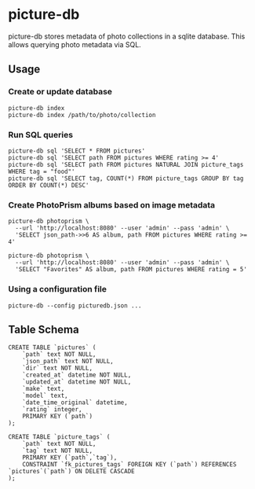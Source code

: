 # picture-db
picture-db stores metadata of photo collections in a sqlite database.
This allows querying photo metadata via SQL.

## Usage
### Create or update database
```
picture-db index
picture-db index /path/to/photo/collection
```

### Run SQL queries
```
picture-db sql 'SELECT * FROM pictures'
picture-db sql 'SELECT path FROM pictures WHERE rating >= 4'
picture-db sql 'SELECT path FROM pictures NATURAL JOIN picture_tags WHERE tag = "food"'
picture-db sql 'SELECT tag, COUNT(*) FROM picture_tags GROUP BY tag ORDER BY COUNT(*) DESC'
```

### Create PhotoPrism albums based on image metadata
```
picture-db photoprism \
  --url 'http://localhost:8080' --user 'admin' --pass 'admin' \
  'SELECT json_path->>6 AS album, path FROM pictures WHERE rating >= 4'

picture-db photoprism \
  --url 'http://localhost:8080' --user 'admin' --pass 'admin' \
  'SELECT "Favorites" AS album, path FROM pictures WHERE rating = 5'
```

### Using a configuration file
```
picture-db --config picturedb.json ...
```

## Table Schema
```
CREATE TABLE `pictures` (
    `path` text NOT NULL,
    `json_path` text NOT NULL,
    `dir` text NOT NULL,
    `created_at` datetime NOT NULL,
    `updated_at` datetime NOT NULL,
    `make` text,
    `model` text,
    `date_time_original` datetime,
    `rating` integer,
    PRIMARY KEY (`path`)
);

CREATE TABLE `picture_tags` (
    `path` text NOT NULL,
    `tag` text NOT NULL,
    PRIMARY KEY (`path`,`tag`),
    CONSTRAINT `fk_pictures_tags` FOREIGN KEY (`path`) REFERENCES `pictures`(`path`) ON DELETE CASCADE
);
```
